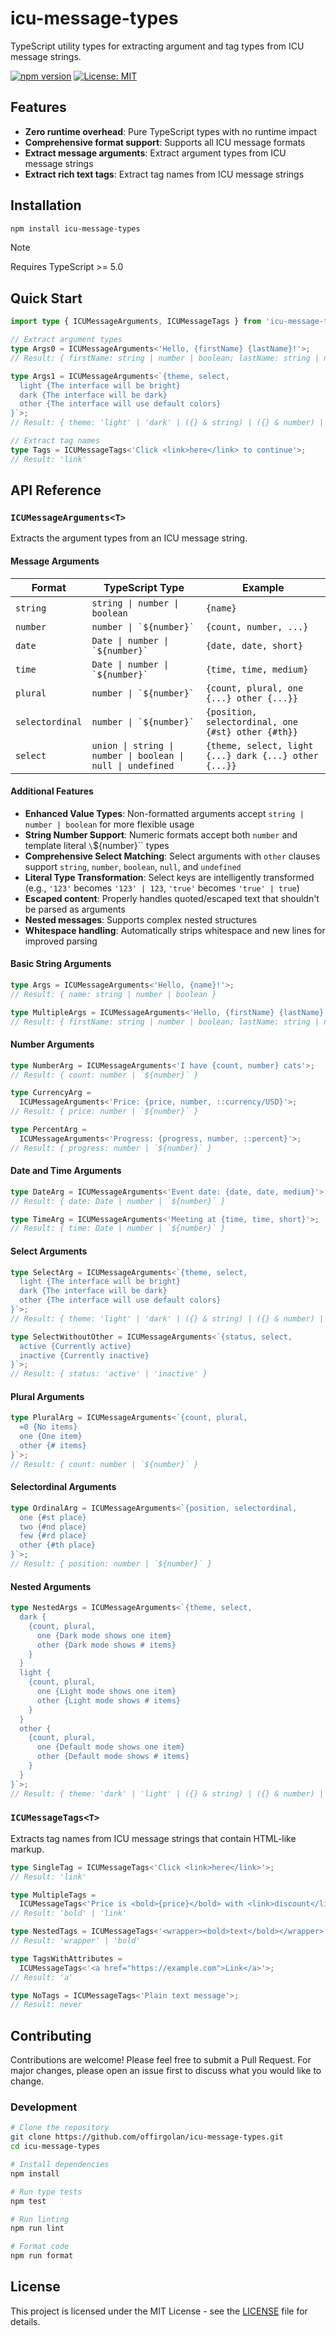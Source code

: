 # icu-message-types

TypeScript utility types for extracting argument and tag types from ICU message strings.

[![npm version](https://badge.fury.io/js/icu-message-types.svg)](https://badge.fury.io/js/icu-message-types)
[![License: MIT](https://img.shields.io/badge/License-MIT-yellow.svg)](https://opensource.org/licenses/MIT)

## Features

- **Zero runtime overhead**: Pure TypeScript types with no runtime impact
- **Comprehensive format support**: Supports all ICU message formats
- **Extract message arguments**: Extract argument types from ICU message strings
- **Extract rich text tags**: Extract tag names from ICU message strings

## Installation

```bash
npm install icu-message-types
```

> [!NOTE]
> Requires TypeScript >= 5.0

## Quick Start

```typescript
import type { ICUMessageArguments, ICUMessageTags } from 'icu-message-types';

// Extract argument types
type Args0 = ICUMessageArguments<'Hello, {firstName} {lastName}!'>;
// Result: { firstName: string | number | boolean; lastName: string | number | boolean }

type Args1 = ICUMessageArguments<`{theme, select,
  light {The interface will be bright}
  dark {The interface will be dark}
  other {The interface will use default colors}
}`>;
// Result: { theme: 'light' | 'dark' | ({} & string) | ({} & number) | boolean | undefined | null }

// Extract tag names
type Tags = ICUMessageTags<'Click <link>here</link> to continue'>;
// Result: 'link'
```

## API Reference

### `ICUMessageArguments<T>`

Extracts the argument types from an ICU message string.

#### Message Arguments

| Format          | TypeScript Type                                             | Example                                               |
| --------------- | ----------------------------------------------------------- | ----------------------------------------------------- |
| `string`        | `string \| number \| boolean`                               | `{name}`                                              |
| `number`        | ``number \| `${number}`  ``                                 | `{count, number, ...}`                                |
| `date`          | ``Date \| number \| `${number}`  ``                         | `{date, date, short}`                                 |
| `time`          | ``Date \| number \| `${number}`  ``                         | `{time, time, medium}`                                |
| `plural`        | ``number \| `${number}`  ``                                 | `{count, plural, one {...} other {...}}`              |
| `selectordinal` | ``number \| `${number}`  ``                                 | `{position, selectordinal, one {#st} other {#th}}`    |
| `select`        | `union \| string \| number \| boolean \| null \| undefined` | `{theme, select, light {...} dark {...} other {...}}` |

#### Additional Features

- **Enhanced Value Types**: Non-formatted arguments accept `string | number | boolean` for more flexible usage
- **String Number Support**: Numeric formats accept both `number` and template literal `\`${number}\`` types
- **Comprehensive Select Matching**: Select arguments with `other` clauses support `string`, `number`, `boolean`, `null`, and `undefined`
- **Literal Type Transformation**: Select keys are intelligently transformed (e.g., `'123'` becomes `'123' | 123`, `'true'` becomes `'true' | true`)
- **Escaped content**: Properly handles quoted/escaped text that shouldn't be parsed as arguments
- **Nested messages**: Supports complex nested structures
- **Whitespace handling**: Automatically strips whitespace and new lines for improved parsing

#### Basic String Arguments

```typescript
type Args = ICUMessageArguments<'Hello, {name}!'>;
// Result: { name: string | number | boolean }

type MultipleArgs = ICUMessageArguments<'Hello, {firstName} {lastName}!'>;
// Result: { firstName: string | number | boolean; lastName: string | number | boolean }
```

#### Number Arguments

```typescript
type NumberArg = ICUMessageArguments<'I have {count, number} cats'>;
// Result: { count: number | `${number}` }

type CurrencyArg =
  ICUMessageArguments<'Price: {price, number, ::currency/USD}'>;
// Result: { price: number | `${number}` }

type PercentArg =
  ICUMessageArguments<'Progress: {progress, number, ::percent}'>;
// Result: { progress: number | `${number}` }
```

#### Date and Time Arguments

```typescript
type DateArg = ICUMessageArguments<'Event date: {date, date, medium}'>;
// Result: { date: Date | number | `${number}` }

type TimeArg = ICUMessageArguments<'Meeting at {time, time, short}'>;
// Result: { time: Date | number | `${number}` }
```

#### Select Arguments

```typescript
type SelectArg = ICUMessageArguments<`{theme, select,
  light {The interface will be bright}
  dark {The interface will be dark}
  other {The interface will use default colors}
}`>;
// Result: { theme: 'light' | 'dark' | ({} & string) | ({} & number) | boolean | undefined | null }

type SelectWithoutOther = ICUMessageArguments<`{status, select,
  active {Currently active}
  inactive {Currently inactive}
}`>;
// Result: { status: 'active' | 'inactive' }
```

#### Plural Arguments

```typescript
type PluralArg = ICUMessageArguments<`{count, plural,
  =0 {No items}
  one {One item}
  other {# items}
}`>;
// Result: { count: number | `${number}` }
```

#### Selectordinal Arguments

```typescript
type OrdinalArg = ICUMessageArguments<`{position, selectordinal,
  one {#st place}
  two {#nd place}
  few {#rd place}
  other {#th place}
}`>;
// Result: { position: number | `${number}` }
```

#### Nested Arguments

```typescript
type NestedArgs = ICUMessageArguments<`{theme, select,
  dark {
    {count, plural,
      one {Dark mode shows one item}
      other {Dark mode shows # items}
    }
  }
  light {
    {count, plural,
      one {Light mode shows one item}
      other {Light mode shows # items}
    }
  }
  other {
    {count, plural,
      one {Default mode shows one item}
      other {Default mode shows # items}
    }
  }
}`>;
// Result: { theme: 'dark' | 'light' | ({} & string) | ({} & number) | boolean | undefined | null; count: number | `${number}` }
```

### `ICUMessageTags<T>`

Extracts tag names from ICU message strings that contain HTML-like markup.

```typescript
type SingleTag = ICUMessageTags<'Click <link>here</link>'>;
// Result: 'link'

type MultipleTags =
  ICUMessageTags<'Price is <bold>{price}</bold> with <link>discount</link>'>;
// Result: 'bold' | 'link'

type NestedTags = ICUMessageTags<'<wrapper><bold>text</bold></wrapper>'>;
// Result: 'wrapper' | 'bold'

type TagsWithAttributes =
  ICUMessageTags<'<a href="https://example.com">Link</a>'>;
// Result: 'a'

type NoTags = ICUMessageTags<'Plain text message'>;
// Result: never
```

## Contributing

Contributions are welcome! Please feel free to submit a Pull Request. For major changes, please open an issue first to discuss what you would like to change.

### Development

```bash
# Clone the repository
git clone https://github.com/offirgolan/icu-message-types.git
cd icu-message-types

# Install dependencies
npm install

# Run type tests
npm test

# Run linting
npm run lint

# Format code
npm run format
```

## License

This project is licensed under the MIT License - see the [LICENSE](LICENSE) file for details.
